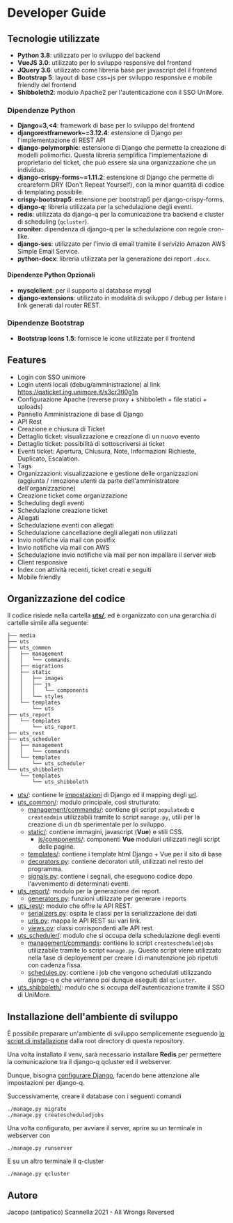 # Developer Guide
## Tecnologie utilizzate
* **Python 3.8**: utilizzato per lo sviluppo del backend
* **VueJS 3.0**: utilizzato per lo sviluppo responsive del frontend
* **JQuery 3.6**: utilizzato come libreria base per javascript del il frontend
* **Bootstrap 5**: layout di base css+js per sviluppo responsive e mobile friendly del frontend
* **Shibboleth2**: modulo Apache2 per l'autenticazione con il SSO UniMore.

### Dipendenze Python
* **Django=3,<4**: framework di base per lo sviluppo del frontend
* **djangorestframework~=3.12.4**: estensione di Django per l'implementazione di REST API
* **django-polymorphic**: estensione di Django che permette la creazione di modelli polimorfici.
  Questa libreria semplifica l'implementazione di proprietario del ticket, che può essere sia una
  organizzazione che un individuo.
* **django-crispy-forms~=1.11.2**: estensione di Django che permette di creareform DRY
  (Don't Repeat Yourself), con la minor quantità di codice di templating possibile.
* **crispy-bootstrap5**: estensione per bootstrap5 per django-crispy-forms.
* **django-q**: libreria utilizzata per la schedulazione degli eventi.
* **redis**: utilizzata da django-q per la comunicazione tra backend e cluster 
  di scheduling (`qcluster`).
* **croniter**: dipendenza di django-q per la schedulazione con regole cron-like.
* **django-ses**: utilizzato per l'invio di email tramite il servizio Amazon 
  AWS Simple Email Service.
* **python-docx**: libreria utilizzata per la generazione dei report `.docx`.

#### Dipendenze Python Opzionali
* **mysqlclient**: per il supporto al database mysql
* **django-extensions**: utilizzato in modalità di sviluppo / debug per listare i link generati
dal router REST.

### Dipendenze Bootstrap
* **Bootstrap Icons 1.5**: fornisce le icone utilizzate per il frontend


## Features
* Login con SSO unimore
* Login utenti locali (debug/amministrazione) al link
https://qaticket.ing.unimore.it/s3cr3tl0g1n
* Configurazione Apache (reverse proxy + shibboleth + file statici + uploads)
* Pannello Amministrazione di base di Django
* API Rest
* Creazione e chiusura di Ticket
* Dettaglio ticket: visualizzazione e creazione di un nuovo evento
* Dettaglio ticket: possibilità di sottoscriversi ai ticket
* Eventi ticket: Apertura, Chiusura, Note, Informazioni Richieste,
Duplicato, Escalation.
* Tags
* Organizzazioni: visualizzazione e gestione delle organizzazioni
(aggiunta / rimozione utenti da parte dell'amministratore
dell'organizzazione)
* Creazione ticket come organizzazione
* Scheduling degli eventi
* Schedulazione creazione ticket
* Allegati
* Schedulazione eventi con allegati
* Schedulazione cancellazione degli allegati non utilizzati
* Invio notifiche via mail con postfix
* Invio notifiche via mail con AWS
* Schedulazione invio notifiche via mail per non impallare il server web
* Client responsive
* Index con attività recenti, ticket creati e seguiti
* Mobile friendly

## Organizzazione del codice

Il codice risiede nella cartella **[uts/](/uts)**, ed è organizzato con una gerarchia
di cartelle simile alla seguente:

```
├── media
├── uts
├── uts_common
│   ├── management
│   │   └── commands
│   ├── migrations
│   ├── static
│   │   ├── images
│   │   ├── js
│   │   │   └── components
│   │   └── styles
│   └── templates
│       └── uts
├── uts_report
│   └── templates
│       └── uts_report
├── uts_rest
├── uts_scheduler
│   ├── management
│   │   └── commands
│   └── templates
│       └── uts_scheduler
└── uts_shibboleth
    └── templates
        └── uts_shibboleth
```

* [uts/](/uts/uts): contiene le [impostazioni](/uts/uts/settings.py) di Django ed
il mapping degli [url](/uts/uts/urls.py).
* [uts_common/](/uts/uts_common): modulo principale, così strutturato:
  + [management/commands/](/uts/uts_common/management/commands): contiene gli script `populatedb` e `createadmin`
    utilizzabili tramite lo script `manage.py`, utili per la creazione di un db sperimentale
    per lo sviluppo.
  + [static/](/uts/uts_common/static): contiene immagini, javascript (**Vue**) e stili CSS.
    + [js/components/](/uts/uts_common/static/js/components): componenti **Vue** modulari
      utilizzati negli script delle pagine.
  + [templates/](/uts/uts_common/templates): contiene i template html Django + Vue per il sito di base
  + [decorators.py](/uts/uts_common/decorators.py): contiene decoratori utili, utilizzati nel
    resto del programma.
  + [signals.py](/uts/uts_common/signals.py): contiene i segnali, che eseguono codice dopo 
    l'avvenimento di determinati eventi.
* [uts_report/](/uts/uts_report): modulo per la generazione dei report.
  + [generators.py](/uts/uts_report/generators.py): funzioni utilizzate per generare i reports
* [uts_rest/](/uts/uts_rest): modulo che offre le API REST.
  + [serializers.py](/uts/uts_rest/serializers.py): ospita le classi per la serializzazione dei dati
  + [urls.py](/uts/uts_rest/urls.py): mappa le API REST sui vari link.
  + [views.py](/uts/uts_rest/views.py): classi corrispondenti alle API rest.
* [uts_scheduler/](/uts/uts_scheduler): modulo che si occupa della schedulazione degli eventi
  + [management/commands](/uts/uts_scheduler/management/commands): contiene lo script
    `createscheduledjobs` utilizzabile tramite lo script `manage.py`. Questo script viene
    utilizzato nella fase di deployement per creare i di manutenzione job ripetuti con cadenza fissa.
  + [schedules.py](/uts/uts_scheduler/schedules.py): contiene i job che vengono schedulati
  utilizzando django-q e che verranno poi dunque eseguiti dal `qcluster`.
* [uts_shibboleth/](/uts/uts_shibboleth): modulo che si occupa dell'autenticazione tramite il
  SSO di UniMore.
  
## Installazione dell'ambiente di sviluppo
È possibile preparare un'ambiente di sviluppo semplicemente eseguendo
[lo script di installazione](/sys/install.sh) dalla root directory di questa repository.

Una volta installato il venv, sarà necessario installare **Redis** per permettere la comunicazione
tra il django-q qcluster ed il webserver.

Dunque, bisogna [configurare Django](/uts/uts/settings.py), facendo bene attenzione alle
impostazioni per django-q.

Successivamente, creare il database con i seguenti comandi
```
./manage.py migrate
./manage.py createscheduledjobs
```

Una volta configurato, per avviare il server, aprire su un terminale in webserver con
```
./manage.py runserver
```
E su un altro terminale il q-cluster
```
./manage.py qcluster
```

## Autore

Jacopo (antipatico) Scannella
2021 - All Wrongs Reversed